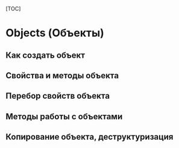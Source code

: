 [TOC]
# Objects (Объекты)

## Как создать объект
## Свойства и методы объекта
## Перебор свойств объекта
## Методы работы с объектами
## Копирование объекта, деструктуризация